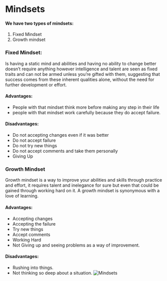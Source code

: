 # Mindsets


#### We have two types of mindsets:
1.	Fixed Mindset
2.	Growth mindset

### Fixed Mindset:
Is having a static mind and abilities and having no ability to change better doesn’t require anything however intelligence and talent are seen as fixed traits and can not be armed unless you’re gifted with them, suggesting that success comes from these inherent qualities alone, without the need for further development or effort.
#### Advantages:
-	People with that mindset think more before making any step in their life
-	people with that mindset work carefully because they do accept failure.
#### Disadvantages:
-	Do not accepting changes even if it was better
-	Do not accept failure
-	Do not try new things
-	Do not accept comments and take them personally
-	Giving Up
### Growth Mindset
Growth mindset is a way to improve your abilities and skills through practice and effort, it requires talent and inelegance for sure but even that could be gained through working hard on it. A growth mindset is synonymous with a love of learning.
#### Advantages:
-	Accepting changes
-	Accepting the failure
-	Try new things
-	Accept comments
-	Working Hard 
-	Not Giving up and seeing problems as a way of improvement.
#### Disadvantages:
-	Rushing into things.
-	Not thinking so deep about a situation. 
![Mindsets](https://i2.wp.com/atlassianblog.wpengine.com/wp-content/uploads/NewGrowthMindset2.png?resize=768%2C960&ssl=1)


